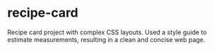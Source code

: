 # recipe-card
Recipe card project with complex CSS layouts.
Used a style guide to estimate measurements, resulting in a clean and concise web page.
